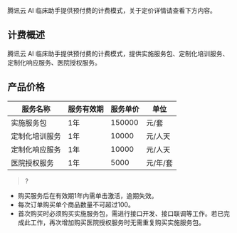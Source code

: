 腾讯云 AI 临床助手提供预付费的计费模式，关于定价详情请查看下方内容。

## 计费概述
腾讯云 AI 临床助手提供预付费的计费模式，提供实施服务包、定制化培训服务、定制化响应服务、医院授权服务。

## 产品价格

| 服务名称 | 服务有效期 | 服务单价 |单位|
|---------|---------|---------|---------|
| 实施服务包 | 1年 | 150000 |元/套 |
| 定制化培训服务 | 1年 | 10000 |元/人天 |
| 定制化响应服务 | 1年 | 10000 |元/人天|
| 医院授权服务 | 1年 | 5000 |元/年/套 |


>?
- 购买服务后在有效期1年内需单击激活，逾期失效。
- 每次订单购买单个商品数量不可超过100。
- 首次购买时必须购买实施服务包，需进行接口开发、接口联调等工作。若已完成此工作，再次增加购买医院授权服务时无需重复购买实施服务包。
